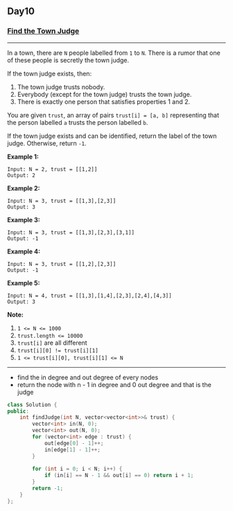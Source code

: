 ## Day10

### [Find the Town Judge](https://leetcode.com/explore/challenge/card/may-leetcoding-challenge/535/week-2-may-8th-may-14th/3325/)

---

In a town, there are `N` people labelled from `1` to `N`.  There is a rumor that one of these people is secretly the town judge.

If the town judge exists, then:

1. The town judge trusts nobody.
2. Everybody (except for the town judge) trusts the town judge.
3. There is exactly one person that satisfies properties 1 and 2.

You are given `trust`, an array of pairs `trust[i] = [a, b]` representing that the person labelled `a` trusts the person labelled `b`.

If the town judge exists and can be identified, return the label of the town judge.  Otherwise, return `-1`.

**Example 1:**
```
Input: N = 2, trust = [[1,2]]
Output: 2
```

**Example 2:**
```
Input: N = 3, trust = [[1,3],[2,3]]
Output: 3
```

**Example 3:**
```
Input: N = 3, trust = [[1,3],[2,3],[3,1]]
Output: -1
```

**Example 4:**
```
Input: N = 3, trust = [[1,2],[2,3]]
Output: -1
```

**Example 5:**
```
Input: N = 4, trust = [[1,3],[1,4],[2,3],[2,4],[4,3]]
Output: 3
```

**Note:**

1. `1 <= N <= 1000`
2. `trust.length <= 10000`
3. `trust[i]` are all different
4. `trust[i][0] != trust[i][1]`
5. `1 <= trust[i][0], trust[i][1] <= N`

---
- find the in degree and out degree of every nodes
- return the node with n - 1 in degree and 0 out degree and that is the judge

```cpp
class Solution {
public:
    int findJudge(int N, vector<vector<int>>& trust) {
        vector<int> in(N, 0);
        vector<int> out(N, 0);
        for (vector<int> edge : trust) {
            out[edge[0] - 1]++;
            in[edge[1] - 1]++;
        }
        
        for (int i = 0; i < N; i++) {
            if (in[i] == N - 1 && out[i] == 0) return i + 1; 
        }
        return -1;
    }
};
```